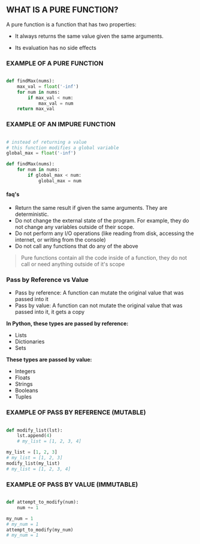 ## WHAT IS A PURE FUNCTION?

A pure function is a function that has two properties:

* It always returns the same value given the same arguments.

* Its evaluation has no side effects

### EXAMPLE OF A PURE FUNCTION

```python

def findMax(nums):
    max_val = float('-inf')
    for num in nums:
        if max_val < num:
            max_val = num
    return max_val

```

### EXAMPLE OF AN IMPURE FUNCTION

```python

# instead of returning a value
# this function modifies a global variable
global_max = float('-inf')

def findMax(nums):
    for num in nums:
        if global_max < num:
            global_max = num


```

#### faq's

- Return the same result if given the same arguments. They are deterministic.
- Do not change the external state of the program. For example, they do not change any variables outside of their scope.
- Do not perform any I/O operations (like reading from disk, accessing the internet, or writing from the console)
- Do not call any functions that do any of the above

> Pure functions contain all the code inside of a function, they do not call or need
> anything outside of it's scope

### Pass by Reference vs Value

* Pass by reference: A function can mutate the original value that was passed into it
* Pass by value: A function can not mutate the original value that was passed into it, it gets a copy

__In Python, these types are passed by reference:__

- Lists
- Dictionaries
- Sets

__These types are passed by value:__

- Integers
- Floats
- Strings
- Booleans
- Tuples

### EXAMPLE OF PASS BY REFERENCE (MUTABLE)

```python

def modify_list(lst):
    lst.append(4)
    # my_list = [1, 2, 3, 4]

my_list = [1, 2, 3]
# my_list = [1, 2, 3]
modify_list(my_list)
# my_list = [1, 2, 3, 4]

```

### EXAMPLE OF PASS BY VALUE (IMMUTABLE)

```python

def attempt_to_modify(num):
    num += 1

my_num = 1
# my_num = 1
attempt_to_modify(my_num)
# my_num = 1

```